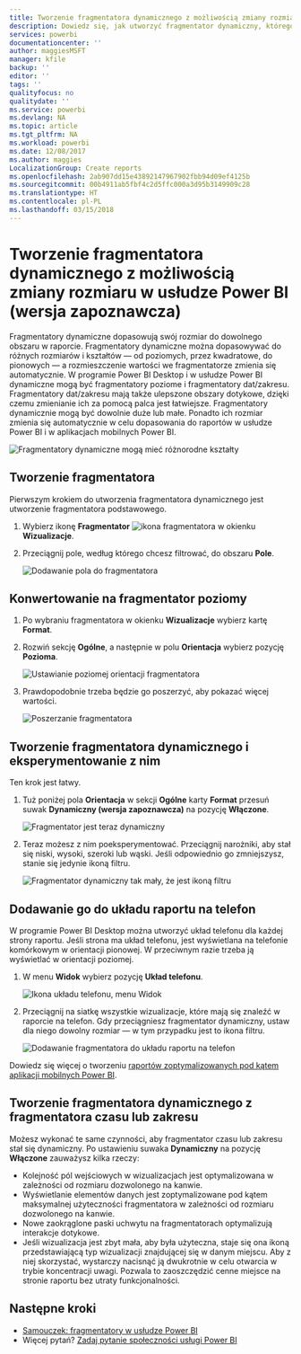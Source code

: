 ```yaml
---
title: Tworzenie fragmentatora dynamicznego z możliwością zmiany rozmiaru w usłudze Power BI
description: Dowiedz się, jak utworzyć fragmentator dynamiczny, którego rozmiar można zmieniać, aby pasował do raportu
services: powerbi
documentationcenter: ''
author: maggiesMSFT
manager: kfile
backup: ''
editor: ''
tags: ''
qualityfocus: no
qualitydate: ''
ms.service: powerbi
ms.devlang: NA
ms.topic: article
ms.tgt_pltfrm: NA
ms.workload: powerbi
ms.date: 12/08/2017
ms.author: maggies
LocalizationGroup: Create reports
ms.openlocfilehash: 2ab907dd15e43892147967902fbb94d09ef4125b
ms.sourcegitcommit: 00b4911ab5fbf4c2d5ffc000a3d95b3149909c28
ms.translationtype: HT
ms.contentlocale: pl-PL
ms.lasthandoff: 03/15/2018
---
```

# <a name="create-a-responsive-slicer-you-can-resize-in-power-bi-preview"></a>Tworzenie fragmentatora dynamicznego z możliwością zmiany rozmiaru w usłudze Power BI (wersja zapoznawcza)

Fragmentatory dynamiczne dopasowują swój rozmiar do dowolnego obszaru w raporcie. Fragmentatory dynamiczne można dopasowywać do różnych rozmiarów i kształtów — od poziomych, przez kwadratowe, do pionowych — a rozmieszczenie wartości we fragmentatorze zmienia się automatycznie. W programie Power BI Desktop i w usłudze Power BI dynamiczne mogą być fragmentatory poziome i fragmentatory dat/zakresu. Fragmentatory dat/zakresu mają także ulepszone obszary dotykowe, dzięki czemu zmienianie ich za pomocą palca jest łatwiejsze. Fragmentatory dynamicznie mogą być dowolnie duże lub małe. Ponadto ich rozmiar zmienia się automatycznie w celu dopasowania do raportów w usłudze Power BI i w aplikacjach mobilnych Power BI. 

![Fragmentatory dynamiczne mogą mieć różnorodne kształty](media/power-bi-slicer-filter-responsive/responsive-slicer-gif.gif)

## <a name="create-a-slicer"></a>Tworzenie fragmentatora

Pierwszym krokiem do utworzenia fragmentatora dynamicznego jest utworzenie fragmentatora podstawowego. 

1. Wybierz ikonę **Fragmentator** ![ikona fragmentatora](media/power-bi-slicer-filter-responsive/power-bi-slicer-icon.png) w okienku **Wizualizacje**.
2. Przeciągnij pole, według którego chcesz filtrować, do obszaru **Pole**.

    ![Dodawanie pola do fragmentatora](media/power-bi-slicer-filter-responsive/power-bi-slicer-field.png)

## <a name="convert-to-a-horizontal-slicer"></a>Konwertowanie na fragmentator poziomy

1. Po wybraniu fragmentatora w okienku **Wizualizacje** wybierz kartę **Format**.
2. Rozwiń sekcję **Ogólne**, a następnie w polu **Orientacja** wybierz pozycję **Pozioma**.

    ![Ustawianie poziomej orientacji fragmentatora](media/power-bi-slicer-filter-responsive/power-bi-slicer-horizontal.png) 

1.  Prawdopodobnie trzeba będzie go poszerzyć, aby pokazać więcej wartości.

     ![Poszerzanie fragmentatora](media/power-bi-slicer-filter-responsive/power-bi-slicer-wide-horizontal.png)

## <a name="make-it-responsive-and-experiment-with-it"></a>Tworzenie fragmentatora dynamicznego i eksperymentowanie z nim

Ten krok jest łatwy. 

1. Tuż poniżej pola **Orientacja** w sekcji **Ogólne** karty **Format** przesuń suwak **Dynamiczny (wersja zapoznawcza)** na pozycję **Włączone**.  

    ![Fragmentator jest teraz dynamiczny](media/power-bi-slicer-filter-responsive/power-bi-slicer-wide-responsive.png)

1. Teraz możesz z nim poeksperymentować. Przeciągnij narożniki, aby stał się niski, wysoki, szeroki lub wąski. Jeśli odpowiednio go zmniejszysz, stanie się jedynie ikoną filtru.

    ![Fragmentator dynamiczny tak mały, że jest ikoną filtru](media/power-bi-slicer-filter-responsive/power-bi-slicer-small-filter-icon.png)

## <a name="add-it-to-a-phone-report-layout"></a>Dodawanie go do układu raportu na telefon

W programie Power BI Desktop można utworzyć układ telefonu dla każdej strony raportu. Jeśli strona ma układ telefonu, jest wyświetlana na telefonie komórkowym w orientacji pionowej. W przeciwnym razie trzeba ją wyświetlać w orientacji poziomej. 

1. W menu **Widok** wybierz pozycję **Układ telefonu**.

     ![Ikona układu telefonu, menu Widok](media/power-bi-slicer-filter-responsive/power-bi-phone-layout-menu.png)
    
1. Przeciągnij na siatkę wszystkie wizualizacje, które mają się znaleźć w raporcie na telefon. Gdy przeciągniesz fragmentator dynamiczny, ustaw dla niego dowolny rozmiar — w tym przypadku jest to ikona filtru.

    ![Dodawanie fragmentatora do układu raportu na telefon](media/power-bi-slicer-filter-responsive/power-bi-slicer-phone-layout.png)

Dowiedz się więcej o tworzeniu [raportów zoptymalizowanych pod kątem aplikacji mobilnych Power BI](desktop-create-phone-report.md).

## <a name="make-a-time-or-range-slicer-responsive"></a>Tworzenie fragmentatora dynamicznego z fragmentatora czasu lub zakresu

Możesz wykonać te same czynności, aby fragmentator czasu lub zakresu stał się dynamiczny. Po ustawieniu suwaka **Dynamiczny** na pozycję **Włączone** zauważysz kilka rzeczy:

- Kolejność pól wejściowych w wizualizacjach jest optymalizowana w zależności od rozmiaru dozwolonego na kanwie. 
- Wyświetlanie elementów danych jest zoptymalizowane pod kątem maksymalnej użyteczności fragmentatora w zależności od rozmiaru dozwolonego na kanwie. 
- Nowe zaokrąglone paski uchwytu na fragmentatorach optymalizują interakcje dotykowe. 
- Jeśli wizualizacja jest zbyt mała, aby była użyteczna, staje się ona ikoną przedstawiającą typ wizualizacji znajdującej się w danym miejscu. Aby z niej skorzystać, wystarczy nacisnąć ją dwukrotnie w celu otwarcia w trybie koncentracji uwagi. Pozwala to zaoszczędzić cenne miejsce na stronie raportu bez utraty funkcjonalności.

## <a name="next-steps"></a>Następne kroki

- [Samouczek: fragmentatory w usłudze Power BI](power-bi-visualization-slicers.md)
- Więcej pytań? [Zadaj pytanie społeczności usługi Power BI](http://community.powerbi.com/)